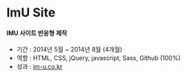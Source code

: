 # ImU Site

#### IMU 사이트 반응형 제작
- 기간 : 2014년 5월 ~ 2014년 8월 (4개월)
- 역할 : HTML, CSS, jQuery, javascript, Sass, Github (100%)
- 성과 : [im-u.co.kr](http://im-u.co.kr)
